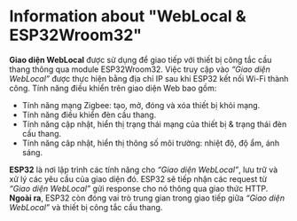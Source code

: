 # Information about "WebLocal & ESP32Wroom32"
**Giao diện WebLocal** được sử dụng để giao tiếp với thiết bị công tắc cầu thang thông qua module ESP32Wroom32. Việc truy cập vào *“Giao diện WebLocal”* được thực hiện bằng địa chỉ IP sau khi ESP32 kết nối Wi-Fi thành công. Tính năng điều khiển trên giao diện Web bao gồm: 
- Tính năng mạng Zigbee: tạo, mở, đóng và xóa thiết bị khỏi mạng.
- Tính năng điều khiển đèn cầu thang.
- Tính năng cập nhật, hiển thị trạng thái mạng của thiết bị & trạng thái đèn cầu thang.
- Tính năng câp nhật, hiển thị thông số môi trường: nhiệt độ, độ ẩm, ánh sáng.

**ESP32** là nơi lập trình các tính năng cho *“Giao diện WebLocal”*, lưu trữ và xử lý các yêu cầu của giao diện đó. ESP32 sẽ tiếp nhận các request từ *“Giao diện WebLocal”* gửi response cho nó thông qua giao thức HTTP. **Ngoài ra**, ESP32 còn đóng vai trò trung gian trong giao tiếp giữa *“Giao diện WebLocal”* và thiết bị công tắc cầu thang.